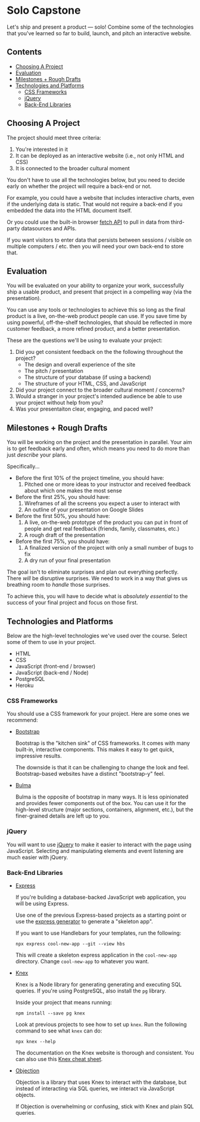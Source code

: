 # Solo Capstone

Let's ship and present a product — solo! Combine some of the technologies that you've learned so far to build, launch, and pitch an interactive website.

## Contents <!-- omit in toc -->

- [Choosing A Project](#Choosing-A-Project)
- [Evaluation](#Evaluation)
- [Milestones + Rough Drafts](#Milestones--Rough-Drafts)
- [Technologies and Platforms](#Technologies-and-Platforms)
  - [CSS Frameworks](#CSS-Frameworks)
  - [jQuery](#jQuery)
  - [Back-End Libraries](#Back-End-Libraries)

## Choosing A Project

The project should meet three criteria:

1. You're interested in it
1. It can be deployed as an interactive website (i.e., not only HTML and CSS)
1. It is connected to the broader cultural moment

You don't have to use all the technologies below, but you need to decide early on whether the project will require a back-end or not.

For example, you could have a website that includes interactive charts, even if the underlying data is static. That would not require a back-end if you embedded the data into the HTML document itself.

Or you could use the built-in browser [fetch API][mdn-fetch] to pull in data from third-party datasources and APIs.

If you want visitors to enter data that persists between sessions / visible on multiple computers / etc. then you will need your own back-end to store that.

## Evaluation

You will be evaluated on your ability to organize your work, successfully ship a usable product, and present that project in a compelling way (via the presentation).

You can use any tools or technologies to achieve this so long as the final product is a live, on-the-web product people can use. If you save time by using powerful, off-the-shelf technologies, that should be reflected in more customer feedback, a more refined product, and a better presentation.

These are the questions we'll be using to evaluate your project:

1. Did you get consistent feedback on the the following throughout the project?
   - The design and overall experience of the site
   - The pitch / presentation
   - The structure of your database (if using a backend)
   - The structure of your HTML, CSS, and JavaScript
1. Did your project connect to the broader cultural moment / concerns?
1. Would a stranger in your project's intended audience be able to use your project without help from you?
1. Was your presentaiton clear, engaging, and paced well?

## Milestones + Rough Drafts

You will be working on the project and the presentation in parallel. Your aim is to get feedback early and often, which means you need to do more than just *describe* your plans.

Specifically...

- Before the first 10% of the project timeline, you should have:
  1. Pitched one or more ideas to your instructor and received feedback about which one makes the most sense
- Before the first 25%, you should have:
  1. Wireframes of all the screens you expect a user to interact with
  1. An outline of your presentation on Google Slides
- Before the first 50%, you should have:
  1. A live, on-the-web prototype of the product you can put in front of people and get real feedback (friends, family, classmates, etc.)
  1. A rough draft of the presentation
- Before the first 75%, you should have:
  1. A finalized version of the project with only a small number of bugs to fix
  1. A dry run of your final presentation

The goal isn't to eliminate surprises and plan out everything perfectly. There *will* be disruptive surprises. We need to work in a way that gives us breathing room to *handle* those surprises.

To achieve this, you will have to decide what is *absolutely essential* to the success of your final project and focus on those first.

## Technologies and Platforms

Below are the high-level technologies we've used over the course. Select some of them to use in your project.

- HTML
- CSS
- JavaScript (front-end / browser)
- JavaScript (back-end / Node)
- PostgreSQL
- Heroku

### CSS Frameworks

You should use a CSS framework for your project. Here are some ones we recommend:

- [Bootstrap][url-bootstrap]

  Bootstrap is the "kitchen sink" of CSS frameworks. It comes with many built-in, interactive components. This makes it easy to get quick, impressive results.

  The downside is that it can be challenging to change the look and feel. Bootstrap-based websites have a distinct "bootstrap-y" feel.

- [Bulma][url-bulma]

  Bulma is the opposite of bootstrap in many ways. It is less opinionated and provides fewer components out of the box. You can use it for the high-level structure (major sections, containers, alignment, etc.), but the finer-grained details are left up to you.

### jQuery

You will want to use [jQuery][url-jquery] to make it easier to interact with the page using JavaScript. Selecting and manipulating elements and event listening are much easier with jQuery.

### Back-End Libraries

- [Express][url-express]

  If you're buliding a database-backed JavaScript web application, you will be using Express.

  Use one of the previous Express-based projects as a starting point or use the [express generator][url-express-generator] to generate a "skeleton app".

  If you want to use Handlebars for your templates, run the following:

  ```console
  npx express cool-new-app --git --view hbs
  ```

  This will create a skeleton express application in the `cool-new-app` directory. Change `cool-new-app` to whatever you want.

- [Knex][url-knex]

  Knex is a Node library for generating generating and executing SQL queries. If you're using PostgreSQL, also install the `pg` library.

  Inside your project that means running:

  ```console
  npm install --save pg knex
  ```

  Look at previous projects to see how to set up `knex`. Run the following command to see what `knex` can do:

  ```console
  npx knex --help
  ```

  The documentation on the Knex website is thorough and consistent. You can also use this [Knex cheat sheet][url-knex-cheat-sheet].

- [Objection][url-objection]

  Objection is a library that uses Knex to interact with the database, but instead of interacting via SQL queries, we interact via JavaScript objects.

  If Objection is overwhelming or confusing, stick with Knex and plain SQL queries.

[url-bootstrap]: https://getbootstrap.com/docs/4.4/getting-started/introduction/
[url-bulma]: https://bulma.io/documentation/
[url-jquery]: https://jquery.com/
[url-express]: https://expressjs.com/
[url-express-generator]: https://expressjs.com/en/starter/generator.html
[url-knex]: http://knexjs.org/
[url-knex-cheat-sheet]: https://devhints.io/knex
[url-objection]: https://vincit.github.io/objection.js/
[mdn-fetch]: https://developer.mozilla.org/en-US/docs/Web/API/Fetch_API/Using_Fetch
